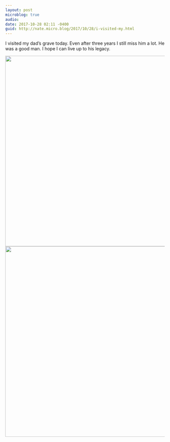 ```yaml
---
layout: post
microblog: true
audio: 
date: 2017-10-28 02:11 -0400
guid: http://nate.micro.blog/2017/10/28/i-visited-my.html
---
```

I visited my dad’s grave today. Even after three years I still miss him a lot. He was a good man. I hope I can live up to his legacy. 

<img src="http://nate.micro.blog/uploads/2017/2a5de67811.jpg" width="600" height="600" /><img src="http://nate.micro.blog/uploads/2017/f4701f178d.jpg" width="599" height="600" />
